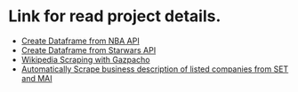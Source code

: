# Link for read project details.

- [Create Dataframe from NBA API](https://phatchara-soros.notion.site/Project-Create-Dataframe-from-NBA-API-394eec0ba69c4257af6bd18e76b82206?pvs=4)
- [Create Dataframe from Starwars API](https://phatchara-soros.notion.site/Project-Create-Dataframe-from-Starwars-API-6424aabb349f400aad5533a3fe4e5b89?pvs=4)
- [Wikipedia Scraping with Gazpacho](https://phatchara-soros.notion.site/Project-Wikipedia-Scraping-with-Gazpacho-cdc822c3b3a34256896cf22e33473e45?pvs=4)
- [Automatically Scrape business description of listed companies from SET and MAI](https://phatchara-soros.notion.site/Project-Automatically-scrape-business-description-of-listed-companies-from-SET-and-MAI-bdcc840ba8884f06937ec60b3ee7b80b?pvs=4)